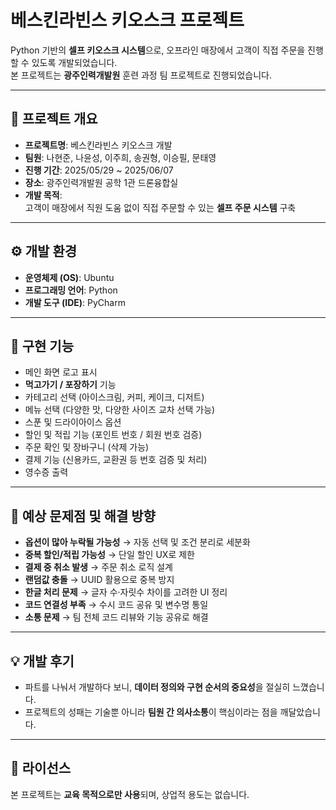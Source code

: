 # 베스킨라빈스 키오스크 프로젝트

Python 기반의 **셀프 키오스크 시스템**으로, 오프라인 매장에서 고객이 직접 주문을 진행할 수 있도록 개발되었습니다.  
본 프로젝트는 **광주인력개발원** 훈련 과정 팀 프로젝트로 진행되었습니다.

---

## 📌 프로젝트 개요
- **프로젝트명**: 베스킨라빈스 키오스크 개발  
- **팀원**: 나현준, 나윤성, 이주희, 송권형, 이승필, 문태영  
- **진행 기간**: 2025/05/29 ~ 2025/06/07  
- **장소**: 광주인력개발원 공학 1관 드론융합실  
- **개발 목적**:  
  고객이 매장에서 직원 도움 없이 직접 주문할 수 있는 **셀프 주문 시스템** 구축

---

## ⚙️ 개발 환경
- **운영체제 (OS)**: Ubuntu  
- **프로그래밍 언어**: Python  
- **개발 도구 (IDE)**: PyCharm  

---

## 🚀 구현 기능
- 메인 화면 로고 표시  
- **먹고가기 / 포장하기** 기능  
- 카테고리 선택 (아이스크림, 커피, 케이크, 디저트)  
- 메뉴 선택 (다양한 맛, 다양한 사이즈 교차 선택 가능)  
- 스푼 및 드라이아이스 옵션  
- 할인 및 적립 기능 (포인트 번호 / 회원 번호 검증)  
- 주문 확인 및 장바구니 (삭제 가능)  
- 결제 기능 (신용카드, 교환권 등 번호 검증 및 처리)  
- 영수증 출력  

---

## 🔎 예상 문제점 및 해결 방향
- **옵션이 많아 누락될 가능성** → 자동 선택 및 조건 분리로 세분화  
- **중복 할인/적립 가능성** → 단일 할인 UX로 제한  
- **결제 중 취소 발생** → 주문 취소 로직 설계  
- **랜덤값 충돌** → UUID 활용으로 중복 방지  
- **한글 처리 문제** → 글자 수·자릿수 차이를 고려한 UI 정리  
- **코드 연결성 부족** → 수시 코드 공유 및 변수명 통일  
- **소통 문제** → 팀 전체 코드 리뷰와 기능 공유로 해결  

---

## 💡 개발 후기
- 파트를 나눠서 개발하다 보니, **데이터 정의와 구현 순서의 중요성**을 절실히 느꼈습니다.  
- 프로젝트의 성패는 기술뿐 아니라 **팀원 간 의사소통**이 핵심이라는 점을 깨달았습니다.  

---

## 📜 라이선스
본 프로젝트는 **교육 목적으로만 사용**되며, 상업적 용도는 없습니다.
